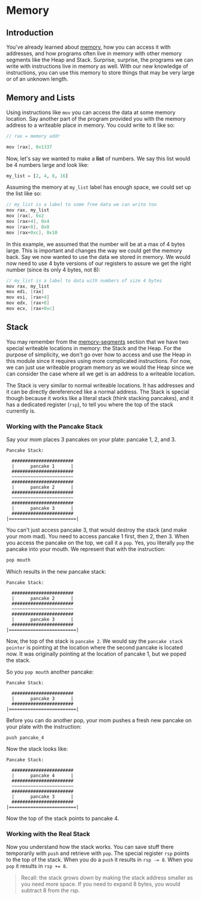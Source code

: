 # Memory

## Introduction 
You've already learned about [memory](./memory.md), how you can access it with addresses, and how programs often live in memory with other memory segments like the Heap and Stack. Surprise, surprise, the programs we can write with instructions live in memory as well. With our new knowledge of instructions, you can use this memory to store things that may be very large or of an unknown length. 

## Memory and Lists
Using instructions like `mov` you can access the data at some memory location. Say another part of the program provided you with the memory address to a writeable place in memory. You could write to it like so:
```c
// rax = memory addr

mov [rax], 0x1337
```

Now, let's say we wanted to make a **list** of numbers. We say this list would be 4 numbers large and look like:
```python
my_list = [2, 4, 8, 16]
```

Assuming the memory at `my_list` label has enough space, we could set up the list like so:
```c
// my_list is a label to some free data we can write too
mov rax, my_list
mov [rax], 0x2
mov [rax+4], 0x4
mov [rax+8], 0x8
mov [rax+0xc], 0x10
```

In this example, we assumed that the number will be at a max of 4 bytes large. This is important and changes the way we could get the memory back. Say we now wanted to use the data we stored in memory. We would now need to use 4 byte versions of our registers to assure we get the right number (since its only 4 bytes, not 8):
```c
// my_list is a label to data with numbers of size 4 bytes
mov rax, my_list
mov edi, [rax]
mov esi, [rax+4]
mov edx, [rax+8]
mov ecx, [rax+0xc]
```

## Stack 
You may remember from the [memory-segments](./memory_segments.md) section that we have two special writeable locations in memory: the Stack and the Heap. For the purpose of simplicity, we don't go over how to access and use the Heap in this module since it requires using more complicated instructions. For now, we can just use writeable program memory as we would the Heap since we can consider the case where all we get is an address to a writeable location.

The Stack is very similar to normal writeable locations. It has addresses and it can be directly dereferenced like a normal address. The Stack is special though because it works like a literal stack (think stacking pancakes), and it has a dedicated register (`rsp`), to tell you where the top of the stack currently is. 

### Working with the Pancake Stack
Say your mom places 3 pancakes on your plate: pancake 1, 2, and 3. 
```
Pancake Stack:

  #######################
  |      pancake 1      |
  #######################
  ~~~~~~~~~~~~~~~~~~~~~~~
  #######################
  |      pancake 2      |
  #######################
  ~~~~~~~~~~~~~~~~~~~~~~~
  #######################
  |      pancake 3      |
  #######################
|=========================|
```

You can't just access pancake 3, that would destroy the stack (and make your mom mad). You need to access pancake 1 first, then 2, then 3. When you access the pancake on the top, we call it a `pop`. Yes, you literally `pop` the pancake into your mouth. We represent that with the instruction:
```c
pop mouth
```

Which results in the new pancake stack:
```
Pancake Stack:

  #######################
  |      pancake 2      |
  #######################
  ~~~~~~~~~~~~~~~~~~~~~~~
  #######################
  |      pancake 3      |
  #######################
|=========================|
```

Now, the top of the stack is `pancake 2`. We would say the `pancake stack pointer` is pointing at the location where the second pancake is located now. It was originally pointing at the location of pancake 1, but we poped the stack. 

So you `pop mouth` another pancake:
```
Pancake Stack:

  #######################
  |      pancake 3      |
  #######################
|=========================|
```

Before you can do another pop, your mom pushes a fresh new pancake on your plate with the instruction:
```
push pancake_4
```

Now the stack looks like:
```
Pancake Stack:

  #######################
  |      pancake 4      |
  #######################
  ~~~~~~~~~~~~~~~~~~~~~~~
  #######################
  |      pancake 3      |
  #######################
|=========================|
```

Now the top of the stack points to pancake 4.

### Working with the Real Stack
Now you understand how the stack works. You can save stuff there temporarily with `push` and retrieve with `pop`. The special register `rsp` points to the top of the stack. When you do a `push` it results in `rsp -= 8`. When you `pop` it results in `rsp += 8`.

> Recall: the stack grows _down_ by making the stack address smaller as you need more space. If you need to expand 8 bytes, you would subtract 8 from the rsp. 
